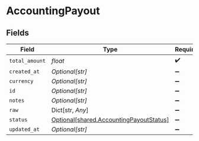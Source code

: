 # AccountingPayout


## Fields

| Field                                                                                    | Type                                                                                     | Required                                                                                 | Description                                                                              |
| ---------------------------------------------------------------------------------------- | ---------------------------------------------------------------------------------------- | ---------------------------------------------------------------------------------------- | ---------------------------------------------------------------------------------------- |
| `total_amount`                                                                           | *float*                                                                                  | :heavy_check_mark:                                                                       | N/A                                                                                      |
| `created_at`                                                                             | *Optional[str]*                                                                          | :heavy_minus_sign:                                                                       | N/A                                                                                      |
| `currency`                                                                               | *Optional[str]*                                                                          | :heavy_minus_sign:                                                                       | N/A                                                                                      |
| `id`                                                                                     | *Optional[str]*                                                                          | :heavy_minus_sign:                                                                       | N/A                                                                                      |
| `notes`                                                                                  | *Optional[str]*                                                                          | :heavy_minus_sign:                                                                       | N/A                                                                                      |
| `raw`                                                                                    | Dict[str, *Any*]                                                                         | :heavy_minus_sign:                                                                       | N/A                                                                                      |
| `status`                                                                                 | [Optional[shared.AccountingPayoutStatus]](../../models/shared/accountingpayoutstatus.md) | :heavy_minus_sign:                                                                       | N/A                                                                                      |
| `updated_at`                                                                             | *Optional[str]*                                                                          | :heavy_minus_sign:                                                                       | N/A                                                                                      |